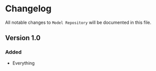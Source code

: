 # Changelog

All notable changes to `Model Repository` will be documented in this file.

## Version 1.0

### Added
- Everything
